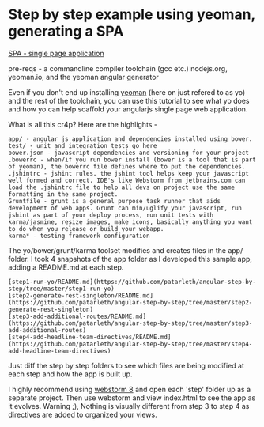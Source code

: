 Step by step example using yeoman, generating a SPA
===================================================

[SPA - single page application](http://en.wikipedia.org/wiki/Single-page_application)

pre-reqs - a commandline compiler toolchain (gcc etc.) nodejs.org, yeoman.io, and the yeoman angular generator

Even if you don't end up installing [yeoman](http://yeoman.io) (here on just refered to as yo) and the rest of the toolchain, you can use this tutorial to see what yo does and how yo can help scaffold your angularjs single page web application.

What is all this cr4p? Here are the highlights -

    app/ - angular js application and dependencies installed using bower.
    test/ - unit and integration tests go here
    bower.json - javascript dependencies and versioning for your project
    .bowerrc - when/if you run bower install (bower is a tool that is part of yeoman), the bowerrc file defines where to put the dependencies.
    .jshintrc - jshint rules. the jshint tool helps keep your javascript well formed and correct. IDE's like Webstorm from jetbrains.com can load the .jshintrc file to help all devs on project use the same formatting in the same project.
    Gruntfile - grunt is a general purpose task runner that aids development of web apps. Grunt can min/uglify your javascript, run jshint as part of your deploy process, run unit tests with karma/jasmine, resize images, make icons, basically anything you want to do when you release or build your webapp.
    karma* - testing framework configuration

The yo/bower/grunt/karma toolset modifies and creates files in the app/ folder. I took 4 snapshots of the app folder as I developed this sample app, adding a README.md at each step.

    [step1-run-yo/README.md](https://github.com/patarleth/angular-step-by-step/tree/master/step1-run-yo)
    [step2-generate-rest-singleton/README.md](https://github.com/patarleth/angular-step-by-step/tree/master/step2-generate-rest-singleton)
    [step3-add-additional-routes/README.md](https://github.com/patarleth/angular-step-by-step/tree/master/step3-add-additional-routes)
    [step4-add-headline-team-directives/README.md](https://github.com/patarleth/angular-step-by-step/tree/master/step4-add-headline-team-directives)

Just diff the step by step folders to see which files are being modified at each step and how the app is built up.

I highly recommend using [webstorm 8](http://www.jetbrains.com/webstorm/) and open each 'step' folder up as a separate project.  Then use webstorm and view index.html to see the app as it evolves. Warning ;), Nothing is visually different from step 3 to step 4 as directives are added to organized your views.
